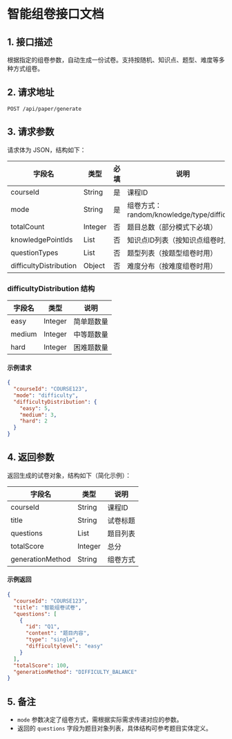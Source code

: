 # 智能组卷接口文档

## 1. 接口描述
根据指定的组卷参数，自动生成一份试卷。支持按随机、知识点、题型、难度等多种方式组卷。

## 2. 请求地址

```
POST /api/paper/generate
```

## 3. 请求参数

请求体为 JSON，结构如下：

| 字段名                  | 类型    | 必填 | 说明                                   |
|------------------------|---------|------|----------------------------------------|
| courseId               | String  | 是   | 课程ID                                 |
| mode                   | String  | 是   | 组卷方式：random/knowledge/type/difficulty |
| totalCount             | Integer | 否   | 题目总数（部分模式下必填）             |
| knowledgePointIds      | List    | 否   | 知识点ID列表（按知识点组卷时用）       |
| questionTypes          | List    | 否   | 题型列表（按题型组卷时用）             |
| difficultyDistribution | Object  | 否   | 难度分布（按难度组卷时用）             |

### difficultyDistribution 结构

| 字段名  | 类型    | 说明         |
|---------|---------|--------------|
| easy    | Integer | 简单题数量   |
| medium  | Integer | 中等题数量   |
| hard    | Integer | 困难题数量   |

#### 示例请求

```json
{
  "courseId": "COURSE123",
  "mode": "difficulty",
  "difficultyDistribution": {
    "easy": 5,
    "medium": 3,
    "hard": 2
  }
}
```

## 4. 返回参数

返回生成的试卷对象，结构如下（简化示例）：

| 字段名      | 类型      | 说明         |
|-------------|-----------|--------------|
| courseId    | String    | 课程ID       |
| title       | String    | 试卷标题     |
| questions   | List      | 题目列表     |
| totalScore  | Integer   | 总分         |
| generationMethod | String | 组卷方式   |

#### 示例返回

```json
{
  "courseId": "COURSE123",
  "title": "智能组卷试卷",
  "questions": [
    {
      "id": "Q1",
      "content": "题目内容",
      "type": "single",
      "difficultylevel": "easy"
    }
  ],
  "totalScore": 100,
  "generationMethod": "DIFFICULTY_BALANCE"
}
```

## 5. 备注

- `mode` 参数决定了组卷方式，需根据实际需求传递对应的参数。
- 返回的 `questions` 字段为题目对象列表，具体结构可参考题目实体定义。
